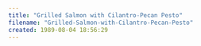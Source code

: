 ```yaml
---
title: "Grilled Salmon with Cilantro-Pecan Pesto"
filename: "Grilled-Salmon-with-Cilantro-Pecan-Pesto"
created: 1989-08-04 18:56:29
---
```

